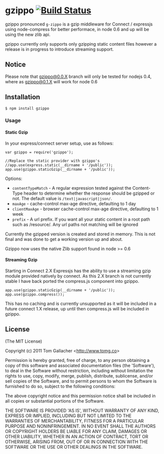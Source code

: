 # gzippo [![Build Status](https://secure.travis-ci.org/tomgco/gzippo.png?branch=master)](https://secure.travis-ci.org/tomgco/gzippo)

gzippo pronounced `g-zippo` is a gzip middleware for Connect / expressjs using node-compress for better performace, in node 0.6 and up will be using the new zlib api.

gzippo currently only supports only gzipping static content files however a release is in progress to introduce streaming support.

## Notice

Please note that gzippo@0.0.X branch will only be tested for nodejs 0.4, where as gzippo@0.1.X will work for node 0.6

## Installation

	$ npm install gzippo

### Usage
#### Static Gzip

In your express/connect server setup, use as follows:

	var gzippo = require('gzippo');

	//Replace the static provider with gzippo's
	//app.use(express.static(__dirname + '/public'));
	app.use(gzippo.staticGzip(__dirname + '/public'));

Options:

- `contentTypeMatch` - A regular expression tested against the Content-Type header to determine whether the response should be gzipped or not. The default value is `/text|javascript|json/`.
- `maxAge` - cache-control max-age directive, defaulting to 1 day
- `clientMaxAge` - browser cache-control max-age directive, defaulting to 1 week
- `prefix` - A url prefix. If you want all your static content in a root path such as /resource/. Any url paths not matching will be ignored

Currently the gzipped version is created and stored in memory. This is not final and was done to get a working version
up and about.

Gzippo now uses the native Zlib support found in node >= 0.6

#### Streaming Gzip

Starting in Connect 2.X Expressjs has the ability to use a streaming gzip module provided natively by connect. As this 2.X branch is not currently stable I have back ported the compress.js component into gzippo.

	app.use(gzippo.staticGzip(__dirname + '/public'));
	app.use(gzippo.compress());

This has no caching and is currently unsupported as it will be included in a future connect 1.X release, up until then compress.js will be included in gzippo. 

## License

(The MIT License)

Copyright (c) 2011 Tom Gallacher &lt;<http://www.tomg.co>&gt;

Permission is hereby granted, free of charge, to any person obtaining
a copy of this software and associated documentation files (the
'Software'), to deal in the Software without restriction, including
without limitation the rights to use, copy, modify, merge, publish,
distribute, sublicense, and/or sell copies of the Software, and to
permit persons to whom the Software is furnished to do so, subject to
the following conditions:

The above copyright notice and this permission notice shall be
included in all copies or substantial portions of the Software.

THE SOFTWARE IS PROVIDED 'AS IS', WITHOUT WARRANTY OF ANY KIND,
EXPRESS OR IMPLIED, INCLUDING BUT NOT LIMITED TO THE WARRANTIES OF
MERCHANTABILITY, FITNESS FOR A PARTICULAR PURPOSE AND NONINFRINGEMENT.
IN NO EVENT SHALL THE AUTHORS OR COPYRIGHT HOLDERS BE LIABLE FOR ANY
CLAIM, DAMAGES OR OTHER LIABILITY, WHETHER IN AN ACTION OF CONTRACT,
TORT OR OTHERWISE, ARISING FROM, OUT OF OR IN CONNECTION WITH THE
SOFTWARE OR THE USE OR OTHER DEALINGS IN THE SOFTWARE.
